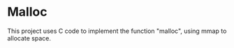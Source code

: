 # Malloc

This project uses C code to implement the function "malloc", using mmap to allocate space.
